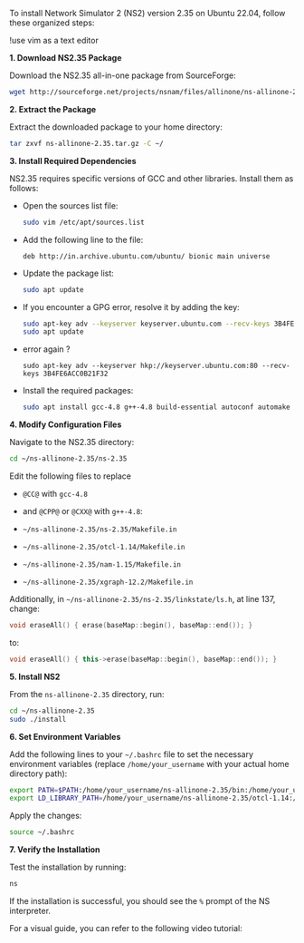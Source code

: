 To install Network Simulator 2 (NS2) version 2.35 on Ubuntu 22.04, follow these organized steps:

!use vim as a text editor

**1. Download NS2.35 Package**

Download the NS2.35 all-in-one package from SourceForge:

```bash
wget http://sourceforge.net/projects/nsnam/files/allinone/ns-allinone-2.35/ns-allinone-2.35.tar.gz/download -O ns-allinone-2.35.tar.gz
```

**2. Extract the Package**

Extract the downloaded package to your home directory:

```bash
tar zxvf ns-allinone-2.35.tar.gz -C ~/
```

**3. Install Required Dependencies**

NS2.35 requires specific versions of GCC and other libraries. Install them as follows:

- Open the sources list file:

  ```bash
  sudo vim /etc/apt/sources.list
  ```

- Add the following line to the file:

  ```
  deb http://in.archive.ubuntu.com/ubuntu/ bionic main universe
  ```

- Update the package list:

  ```bash
  sudo apt update
  ```

- If you encounter a GPG error, resolve it by adding the key:

  ```bash
  sudo apt-key adv --keyserver keyserver.ubuntu.com --recv-keys 3B4FE6ACC0B21F32
  sudo apt update
  ```

- error again ?
  
  ```
  sudo apt-key adv --keyserver hkp://keyserver.ubuntu.com:80 --recv-keys 3B4FE6ACC0B21F32
  ```
  

- Install the required packages:

  ```bash
  sudo apt install gcc-4.8 g++-4.8 build-essential autoconf automake libxmu-dev gawk
  ```

**4. Modify Configuration Files**

Navigate to the NS2.35 directory:

```bash
cd ~/ns-allinone-2.35/ns-2.35
```

Edit the following files to replace 
  - `@CC@` with `gcc-4.8` 
  - and `@CPP@` or `@CXX@` with `g++-4.8`:

- `~/ns-allinone-2.35/ns-2.35/Makefile.in`
- `~/ns-allinone-2.35/otcl-1.14/Makefile.in`
- `~/ns-allinone-2.35/nam-1.15/Makefile.in`
- `~/ns-allinone-2.35/xgraph-12.2/Makefile.in`

Additionally, in `~/ns-allinone-2.35/ns-2.35/linkstate/ls.h`, at line 137, change:

```cpp
void eraseAll() { erase(baseMap::begin(), baseMap::end()); }
```

to:

```cpp
void eraseAll() { this->erase(baseMap::begin(), baseMap::end()); }
```

**5. Install NS2**

From the `ns-allinone-2.35` directory, run:

```bash
cd ~/ns-allinone-2.35
sudo ./install
```

**6. Set Environment Variables**

Add the following lines to your `~/.bashrc` file to set the necessary environment variables (replace `/home/your_username` with your actual home directory path):

```bash
export PATH=$PATH:/home/your_username/ns-allinone-2.35/bin:/home/your_username/ns-allinone-2.35/tcl8.5.10/unix:/home/your_username/ns-allinone-2.35/tk8.5.10/unix
export LD_LIBRARY_PATH=/home/your_username/ns-allinone-2.35/otcl-1.14:/home/your_username/ns-allinone-2.35/lib
```

Apply the changes:

```bash
source ~/.bashrc
```

**7. Verify the Installation**

Test the installation by running:

```bash
ns
```

If the installation is successful, you should see the `%` prompt of the NS interpreter.

For a visual guide, you can refer to the following video tutorial:

 
